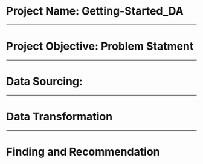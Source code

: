 # Project Name: Getting-Started_DA

---

# Project Objective: Problem Statment

---

# Data Sourcing:

---

# Data Transformation

---

# Finding and Recommendation

